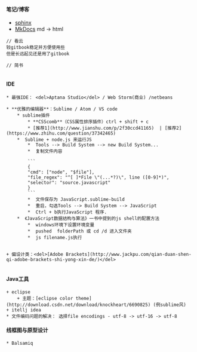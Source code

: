 #### 笔记/博客
 * [sphinx](http://www.sphinx-doc.org/en/stable/)
 * [MkDocs](http://www.mkdocs.org/) md -> html
 
 
```
// 看云
较gitbook稳定并方便使用些
但是长远起见还是用了gitbook

// 简书


```

#### IDE

```
* 最强IDE： <del>Aptana Studio</del> / Web Storm(商业) /netbeans

* **优雅的编辑器**：Sublime / Atom / VS code
	* sublime插件
    	* **CSScomb**（CSS属性排序插件）ctrl + shift + c
		* [推荐1](http://www.jianshu.com/p/2f30ccd41165)  | [推荐2](https://www.zhihu.com/question/37342465)
	*  Sublime + node.js 来运行JS 
		*  Tools --> Build System --> new Build System...
        *  复制文件内容
        
        ```
        {
        "cmd": ["node", "$file"],
        "file_regex": "^[ ]*File \"(...*?)\", line ([0-9]*)",
        "selector": "source.javascript"
        }
        ```
		*  文件保存为 JavaScript.sublime-build
		*  重启，勾选Tools --> Build System --> JavaScript
		*  Ctrl + b执行JavaScript 程序.
	*  《JavaScript数据结构与算法》一书中提到的js shell的配置方法
		*  windows环境下设置环境变量
		*  pushed  folderPath 或 cd /d 进入文件夹
        *  js filename.js执行


+ 偏设计类：<del>[Adobe Brackets](http://www.jackpu.com/qian-duan-shen-qi-adobe-brackets-shi-yong-xin-de/)</del> 


```


        

    
#### Java工具


```
+ eclipse
	+ 主题：[eclipse color theme](http://download.csdn.net/download/knockheart/6690825) (例sublime风)
+ itellj idea
* 文件编码问题的解决： 选择file encodings - utf-8 -> utf-16 -> utf-8
```


    
#### 线框图与原型设计


```
* Balsamiq
```


    
